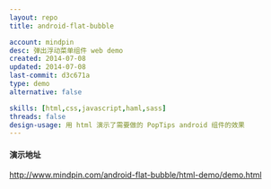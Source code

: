 ```yaml
---
layout: repo
title: android-flat-bubble

account: mindpin
desc: 弹出浮动菜单组件 web demo
created: 2014-07-08
updated: 2014-07-08
last-commit: d3c671a
type: demo
alternative: false

skills: [html,css,javascript,haml,sass]
threads: false
design-usage: 用 html 演示了需要做的 PopTips android 组件的效果
---
```


#### 演示地址
http://www.mindpin.com/android-flat-bubble/html-demo/demo.html
